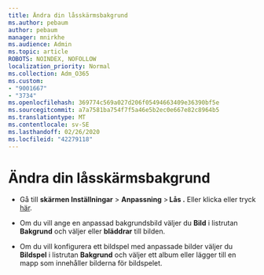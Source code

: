 ```yaml
---
title: Ändra din låsskärmsbakgrund
ms.author: pebaum
author: pebaum
manager: mnirkhe
ms.audience: Admin
ms.topic: article
ROBOTS: NOINDEX, NOFOLLOW
localization_priority: Normal
ms.collection: Adm_O365
ms.custom:
- "9001667"
- "3734"
ms.openlocfilehash: 369774c569a027d206f05494663409e36390bf5e
ms.sourcegitcommit: a7a7581ba754f7f5a46e5b2ec0e667e82c8964b5
ms.translationtype: MT
ms.contentlocale: sv-SE
ms.lasthandoff: 02/26/2020
ms.locfileid: "42279118"
---
```

# <a name="change-your-lock-screen-background"></a>Ändra din låsskärmsbakgrund

- Gå till **skärmen Inställningar** > **Anpassning** > **Lås .** Eller klicka eller tryck [här](ms-settings:lockscreen?activationSource=GetHelp).

- Om du vill ange en anpassad bakgrundsbild väljer du **Bild** i listrutan **Bakgrund** och väljer eller **bläddrar** till bilden. 

- Om du vill konfigurera ett bildspel med anpassade bilder väljer du **Bildspel** i listrutan **Bakgrund** och väljer ett album eller lägger till en mapp som innehåller bilderna för bildspelet. 

